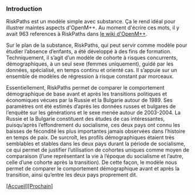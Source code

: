 ### Introduction

RiskPaths est un modèle simple avec substance. 
Ça le rend idéal pour illustrer maintes aspects d'OpenM++. 
Au moment d'écrire ces mots, il y avait 963 references à RiskPaths dans 
[le wiki d'OpenM++](https://github.com/openmpp/openmpp.github.io/wiki). 

Sur le plan de la substance, RiskPaths, qui peut servir comme modèle pour étudier l’absence d’enfants, a été développé à des fins de formation. Techniquement, il s’agit d’un modèle de cohorte à risques concurrents, démographiques, à un seul sexe (femmes uniquement), guidé par les données, spécialisé, en temps continu et orienté cas. Il s’appuie sur un ensemble de modèles de régression à risque constant par morceaux. 

Essentiellement, RiskPaths permet de comparer le comportement démographique de base avant et après les transitions politiques et économiques vécues par la Russie et la Bulgarie autour de 1989. Ses paramètres ont été estimés d’après les données russes et bulgares de l’enquête sur les générations et le sexe menée autour de 2003-2004. La Russie et la Bulgarie constituent des études de cas intéressantes, puisqu’après l’effondrement du socialisme, ces deux pays ont connu les baisses de fécondité les plus importantes jamais observées dans l’histoire en temps de paix. De surcroît, les profils démographiques étaient très semblables et stables dans les deux pays durant la période de socialisme, ce qui permet de justifier l’utilisation de cohortes uniques comme moyen de comparaison (l’une représentant la vie à l’époque du socialisme et l’autre, celle d’une cohorte après la transition). De cette façon, le modèle nous permet de comparer le comportement démographique avant et après la transition, ainsi qu’entre les deux pays proprement dit. 


[[Accueil](#Home)][[Prochain]](#QQQ)
